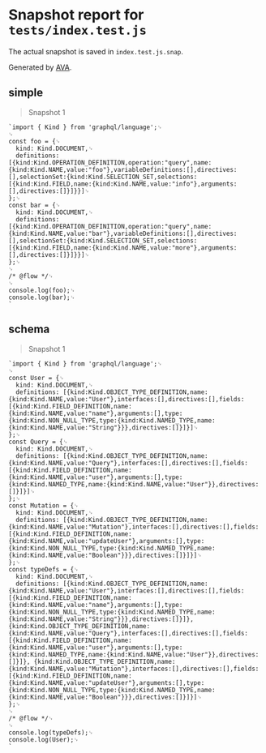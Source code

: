# Snapshot report for `tests/index.test.js`

The actual snapshot is saved in `index.test.js.snap`.

Generated by [AVA](https://avajs.dev).

## simple

> Snapshot 1

    `import { Kind } from 'graphql/language';␊
    ␊
    const foo = {␊
      kind: Kind.DOCUMENT,␊
      definitions: [{kind:Kind.OPERATION_DEFINITION,operation:"query",name:{kind:Kind.NAME,value:"foo"},variableDefinitions:[],directives:[],selectionSet:{kind:Kind.SELECTION_SET,selections:[{kind:Kind.FIELD,name:{kind:Kind.NAME,value:"info"},arguments:[],directives:[]}]}}]␊
    };␊
    const bar = {␊
      kind: Kind.DOCUMENT,␊
      definitions: [{kind:Kind.OPERATION_DEFINITION,operation:"query",name:{kind:Kind.NAME,value:"bar"},variableDefinitions:[],directives:[],selectionSet:{kind:Kind.SELECTION_SET,selections:[{kind:Kind.FIELD,name:{kind:Kind.NAME,value:"more"},arguments:[],directives:[]}]}}]␊
    };␊
    ␊
    /* @flow */␊
    ␊
    console.log(foo);␊
    console.log(bar);␊
    `

## schema

> Snapshot 1

    `import { Kind } from 'graphql/language';␊
    ␊
    const User = {␊
      kind: Kind.DOCUMENT,␊
      definitions: [{kind:Kind.OBJECT_TYPE_DEFINITION,name:{kind:Kind.NAME,value:"User"},interfaces:[],directives:[],fields:[{kind:Kind.FIELD_DEFINITION,name:{kind:Kind.NAME,value:"name"},arguments:[],type:{kind:Kind.NON_NULL_TYPE,type:{kind:Kind.NAMED_TYPE,name:{kind:Kind.NAME,value:"String"}}},directives:[]}]}]␊
    };␊
    const Query = {␊
      kind: Kind.DOCUMENT,␊
      definitions: [{kind:Kind.OBJECT_TYPE_DEFINITION,name:{kind:Kind.NAME,value:"Query"},interfaces:[],directives:[],fields:[{kind:Kind.FIELD_DEFINITION,name:{kind:Kind.NAME,value:"user"},arguments:[],type:{kind:Kind.NAMED_TYPE,name:{kind:Kind.NAME,value:"User"}},directives:[]}]}]␊
    };␊
    const Mutation = {␊
      kind: Kind.DOCUMENT,␊
      definitions: [{kind:Kind.OBJECT_TYPE_DEFINITION,name:{kind:Kind.NAME,value:"Mutation"},interfaces:[],directives:[],fields:[{kind:Kind.FIELD_DEFINITION,name:{kind:Kind.NAME,value:"updateUser"},arguments:[],type:{kind:Kind.NON_NULL_TYPE,type:{kind:Kind.NAMED_TYPE,name:{kind:Kind.NAME,value:"Boolean"}}},directives:[]}]}]␊
    };␊
    const typeDefs = {␊
      kind: Kind.DOCUMENT,␊
      definitions: [{kind:Kind.OBJECT_TYPE_DEFINITION,name:{kind:Kind.NAME,value:"User"},interfaces:[],directives:[],fields:[{kind:Kind.FIELD_DEFINITION,name:{kind:Kind.NAME,value:"name"},arguments:[],type:{kind:Kind.NON_NULL_TYPE,type:{kind:Kind.NAMED_TYPE,name:{kind:Kind.NAME,value:"String"}}},directives:[]}]}, {kind:Kind.OBJECT_TYPE_DEFINITION,name:{kind:Kind.NAME,value:"Query"},interfaces:[],directives:[],fields:[{kind:Kind.FIELD_DEFINITION,name:{kind:Kind.NAME,value:"user"},arguments:[],type:{kind:Kind.NAMED_TYPE,name:{kind:Kind.NAME,value:"User"}},directives:[]}]}, {kind:Kind.OBJECT_TYPE_DEFINITION,name:{kind:Kind.NAME,value:"Mutation"},interfaces:[],directives:[],fields:[{kind:Kind.FIELD_DEFINITION,name:{kind:Kind.NAME,value:"updateUser"},arguments:[],type:{kind:Kind.NON_NULL_TYPE,type:{kind:Kind.NAMED_TYPE,name:{kind:Kind.NAME,value:"Boolean"}}},directives:[]}]}]␊
    };␊
    ␊
    /* @flow */␊
    ␊
    console.log(typeDefs);␊
    console.log(User);␊
    `
